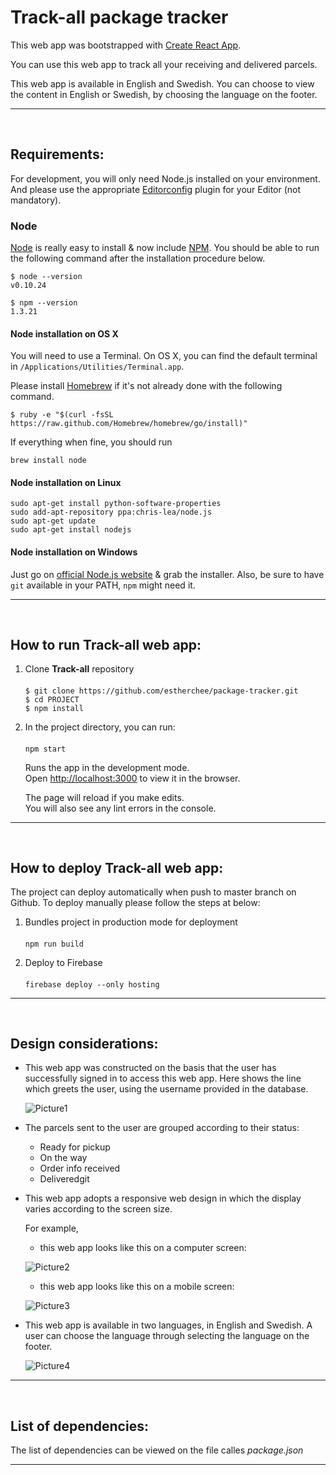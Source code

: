 # Track-all package tracker

This web app was bootstrapped with [Create React App](https://github.com/facebook/create-react-app).

You can use this web app to track all your receiving and delivered parcels.

This web app is available in English and Swedish. You can choose to view the content in English or Swedish, by choosing the language on the footer.

---

<br>

## Requirements:

For development, you will only need Node.js installed on your environment.
And please use the appropriate [Editorconfig](http://editorconfig.org/) plugin for your Editor (not mandatory).

### **Node**

[Node](http://nodejs.org/) is really easy to install & now include [NPM](https://npmjs.org/).
You should be able to run the following command after the installation procedure
below.

    $ node --version
    v0.10.24

    $ npm --version
    1.3.21

#### **Node installation on OS X**

You will need to use a Terminal. On OS X, you can find the default terminal in
`/Applications/Utilities/Terminal.app`.

Please install [Homebrew](http://brew.sh/) if it's not already done with the following command.

    $ ruby -e "$(curl -fsSL https://raw.github.com/Homebrew/homebrew/go/install)"

If everything when fine, you should run

    brew install node

#### **Node installation on Linux**

    sudo apt-get install python-software-properties
    sudo add-apt-repository ppa:chris-lea/node.js
    sudo apt-get update
    sudo apt-get install nodejs

#### **Node installation on Windows**

Just go on [official Node.js website](http://nodejs.org/) & grab the installer.
Also, be sure to have `git` available in your PATH, `npm` might need it.

---

<br>

## How to run Track-all web app:

1.  Clone **Track-all** repository

    ####

        $ git clone https://github.com/estherchee/package-tracker.git
        $ cd PROJECT
        $ npm install

2.  In the project directory, you can run:

    ####

        npm start

    Runs the app in the development mode.\
    Open [http://localhost:3000](http://localhost:3000) to view it in the browser.

    The page will reload if you make edits.\
    You will also see any lint errors in the console.

---

<br>

## How to deploy Track-all web app:

The project can deploy automatically when push to master branch on Github. To deploy manually please follow the steps at below:

1.  Bundles project in production mode for deployment

    ####

        npm run build

2.  Deploy to Firebase
    ####
        firebase deploy --only hosting

---

<br>

## Design considerations:

- This web app was constructed on the basis that the user has successfully signed in to access this web app. Here shows the line which greets the user, using the username provided in the database.

  ![Picture1](https://github.com/estherchee/package-tracker/blob/master/Screenshots/GreetUser.jpg)

- The parcels sent to the user are grouped according to their status:

  - Ready for pickup
  - On the way
  - Order info received
  - Deliveredgit

- This web app adopts a responsive web design in which the display varies according to the screen size.

  For example,

  - this web app looks like this on a computer screen:

  ![Picture2](https://github.com/estherchee/package-tracker/blob/master/Screenshots/ComputerScreenshot.jpg)

  - this web app looks like this on a mobile screen:

  ![Picture3](https://github.com/estherchee/package-tracker/blob/master/Screenshots/MobileScreenshot.jpg)

- This web app is available in two languages, in English and Swedish. A user can choose the language through selecting the language on the footer.

  ![Picture4](https://github.com/estherchee/package-tracker/blob/master/Screenshots/SwedishVersion.jpg)

---

<br>

## List of dependencies:

The list of dependencies can be viewed on the file calles _package.json_

---
